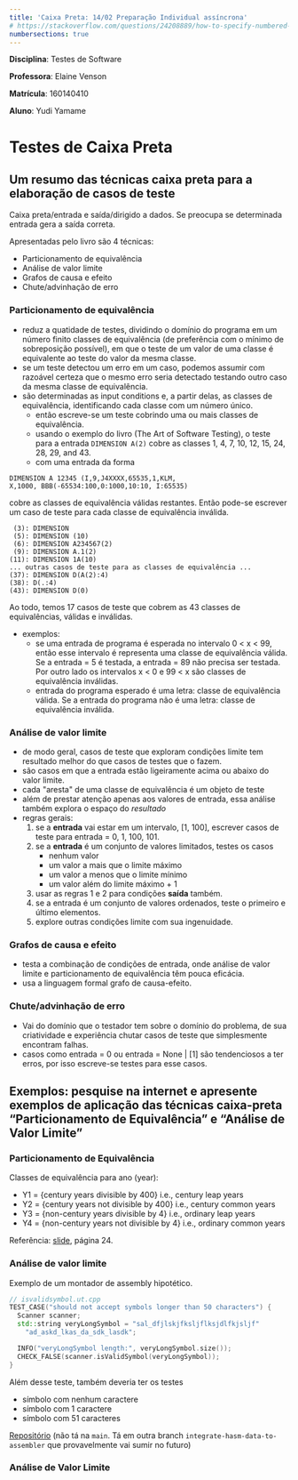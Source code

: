 ```yaml
---
title: 'Caixa Preta: 14/02 Preparação Individual assíncrona'
# https://stackoverflow.com/questions/24208889/how-to-specify-numbered-sections-in-pandocs-front-matter
numbersections: true
---
```


**Disciplina**: Testes de Software

**Professora**: Elaine Venson

**Matrícula**: 160140410

**Aluno**: Yudi Yamame

# Testes de Caixa Preta

<!-- 
Link de entrega
https://aprender3.unb.br/mod/assign/view.php?id=672369 

Capítulo 4 (Test-Case Design) do livro do Mayers (The Art of Software Testing), seções:
Introdução (texto inicial)
Black-Box Testing 

Capítulo 6 (Higher-Order Testing) do livro do Mayers (The Art of Software Testing), seções:
Introdução (texto inicial)
Function Testing
-->


## Um resumo das técnicas caixa preta para a elaboração de casos de teste
<!-- De modo geral, é interessante usar técnicas de teste de
caixa preta e complementar com técnicas de testes caixa branca -->
Caixa preta/entrada e saída/dirigido a dados. Se preocupa se determinada
entrada gera a saída correta.

Apresentadas pelo livro são 4 técnicas:

- Particionamento de equivalência
- Análise de valor limite
- Grafos de causa e efeito
- Chute/advinhação de erro


### Particionamento de equivalência

- reduz a quatidade de testes, dividindo o domínio do programa em um número finito classes de equivalência (de preferência com o
mínimo de sobreposição possível), em que o teste de um valor de uma classe é equivalente ao teste do valor da mesma classe.
- se um teste detectou um erro em um caso, podemos assumir com razoável certeza que o mesmo erro seria detectado 
testando outro caso da mesma classe de equivalência.
- são determinadas as input conditions e, a partir delas, as classes de equivalência, 
identificando cada classe com um número único.
    - então escreve-se um teste cobrindo uma ou mais classes de equivalência.
    - usando o exemplo do livro (The Art of Software Testing), o teste para a entrada `DIMENSION A(2)` cobre as
    classes 1, 4, 7, 10, 12, 15, 24, 28, 29, and 43.
    - com uma entrada da forma

```
DIMENSION A 12345 (I,9,J4XXXX,65535,1,KLM,
X,1000, BBB(-65534:100,0:1000,10:10, I:65535)
```

cobre as classes de equivalência válidas restantes. Então pode-se escrever um caso de teste
para cada classe de equivalência inválida. 

```
 (3): DIMENSION
 (5): DIMENSION (10)
 (6): DIMENSION A234567(2)
 (9): DIMENSION A.1(2)
(11): DIMENSION 1A(10)
... outras casos de teste para as classes de equivalência ... 
(37): DIMENSION D(A(2):4)
(38): D(.:4)
(43): DIMENSION D(0)
```

Ao todo, temos 17 casos de teste que cobrem as 43 classes de equivalências, válidas
e inválidas.

- exemplos:
    - se uma entrada de programa é esperada no intervalo 0 \< x \< 99, então
    esse intervalo é representa uma classe de equivalência válida.
    Se a entrada = 5 é testada, a entrada = 89 não precisa ser testada.
    Por outro lado os intervalos x \< 0 e 99 \< x são classes de equivalência inválidas.
    - entrada do programa esperado é uma letra: classe de equivalência válida. 
    Se a entrada do programa não é uma letra: classe de equivalência inválida.

### Análise de valor limite

- de modo geral, casos de teste que exploram condições limite tem resultado melhor
do que casos de testes que o fazem.
- são casos em que a entrada estão ligeiramente acima ou abaixo do valor limite.
- cada "aresta" de uma classe de equivalência é um objeto de teste
- além de prestar atenção apenas aos valores de entrada, essa análise também
explora o espaço do _resultado_
- regras gerais:
    1. se a **entrada** vai estar em um intervalo, \[1, 100\], escrever casos de teste
    para entrada = 0, 1, 100, 101.
    1. se a **entrada** é um conjunto de valores limitados, testes os casos
        - nenhum valor
        - um valor a mais que o limite máximo
        - um valor a menos que o limite mínimo
        - um valor além do limite máximo + 1
    1. usar as regras 1 e 2 para condições **saída** também.
    1. se a entrada é um conjunto de valores ordenados, teste o primeiro
    e último elementos.
    1. explore outras condições limite com sua ingenuidade.

### Grafos de causa e efeito

- testa a combinação de condições de entrada, onde análise de valor limite
e particionamento de equivalência têm pouca eficácia.
- usa a linguagem formal grafo de causa-efeito. 

### Chute/advinhação de erro

- Vai do domínio que o testador tem sobre o domínio do problema, de sua criatividade
e experiência chutar casos de teste que simplesmente encontram falhas.
- casos como entrada = 0 ou entrada = None | \[1\] são tendenciosos a ter erros,
por isso escreve-se testes para esse casos.


## Exemplos: pesquise na internet e apresente exemplos de aplicação das técnicas caixa-preta “Particionamento de Equivalência” e “Análise de Valor Limite”

### Particionamento de Equivalência

Classes de equivalência para ano (year):

- Y1 = {century years divisible by 400} i.e., century leap years
- Y2 = {century years not divisible by 400} i.e., century
common years
- Y3 = {non-century years divisible by 4} i.e., ordinary leap
years
- Y4 = {non-century years not divisible by 4} i.e., ordinary
common years 

Referência: [slide](https://people.eecs.ku.edu/~hossein/Teaching/Fa14/814/Lectures/Jorgensen/06.pdf), página 24.

### Análise de valor limite

Exemplo de um montador de assembly hipotético.

```cpp
// isvalidsymbol.ut.cpp
TEST_CASE("should not accept symbols longer than 50 characters") {
  Scanner scanner;
  std::string veryLongSymbol = "sal_dfjlskjfksljflksjdlfkjsljf"
    "ad_askd_lkas_da_sdk_lasdk";

  INFO("veryLongSymbol length:", veryLongSymbol.size());
  CHECK_FALSE(scanner.isValidSymbol(veryLongSymbol));
}
```

Além desse teste, também deveria ter os testes

- símbolo com nenhum caractere
- símbolo com 1 caractere
- símbolo com 51 caracteres

[Repositório](https://github.com/yudi-azvd/hassembler) (não tá na `main`. Tá em outra
branch `integrate-hasm-data-to-assembler` que provavelmente vai sumir no futuro)


### Análise de Valor Limite